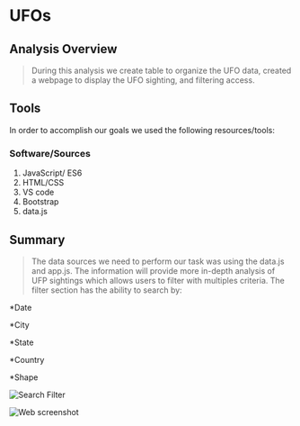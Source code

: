 # UFOs
## Analysis Overview
>During this analysis we create table to organize the UFO data, created a webpage to display the UFO sighting, and filtering access. 

## Tools
In order to accomplish our goals we used the following resources/tools:

### Software/Sources
  1. JavaScript/ ES6 
  2. HTML/CSS
  3. VS code
  4. Bootstrap
  5. data.js
  
 ## Summary 
>The data sources we need to perform our task was using the data.js and app.js. The information will provide more in-depth analysis of UFP sightings which allows users to filter with multiples criteria.
The filter section has the ability to search by:

*Date 

*City

*State 

*Country

*Shape

![Search Filter](https://user-images.githubusercontent.com/114452770/210671070-cefcc881-15cd-453c-b6b5-a1c23ddd8ae2.PNG)


![Web screenshot](https://user-images.githubusercontent.com/114452770/210671101-fbe3eda4-8877-4583-830a-1b5881f97b4e.PNG)
